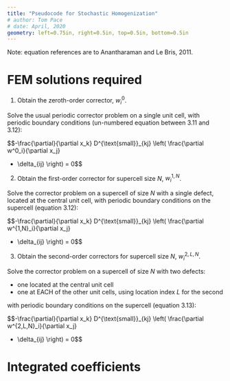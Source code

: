 ```yaml
---
title: "Pseudocode for Stochastic Homogenization"
# author: Tom Pace
# date: April, 2020
geometry: left=0.75in, right=0.5in, top=0.5in, bottom=0.5in
---
```

<!---
This markdown file is intended to be converted to pdf through pandoc with
pandoc -o <filename>.pdf <filename>.md
-->

Note: equation references are to Anantharaman and Le Bris, 2011.

# FEM solutions required

1) Obtain the zeroth-order corrector, $w^0_i$.

Solve the usual periodic corrector problem on a single unit cell, with periodic boundary conditions (un-numbered equation between 3.11 and 3.12):

$$-\frac{\partial}{\partial x_k} D^{\text{small}}_{kj}
  \left( \frac{\partial w^0_i}{\partial x_j}
  + \delta_{ij} \right)
  = 0$$

2) Obtain the first-order corrector for supercell size $N$, $w^{1,N}_i$.

Solve the corrector problem on a supercell of size $N$ with a single defect, located at the central unit cell, with periodic boundary conditions on the supercell (equation 3.12):

$$-\frac{\partial}{\partial x_k} D^{\text{small}}_{kj}
  \left( \frac{\partial w^{1,N}_i}{\partial x_j}
  + \delta_{ij} \right)
  = 0$$

3) Obtain the second-order correctors for supercell size $N$, $w^{2,L,N}_i$.

Solve the corrector problem on a supercell of size $N$ with two defects:

- one located at the central unit cell
- one at EACH of the other unit cells, using location index $L$ for the second

with periodic boundary conditions on the supercell (equation 3.13):

$$-\frac{\partial}{\partial x_k} D^{\text{small}}_{kj}
  \left( \frac{\partial w^{2,L,N}_i}{\partial x_j}
  + \delta_{ij} \right)
  = 0$$

# Integrated coefficients

